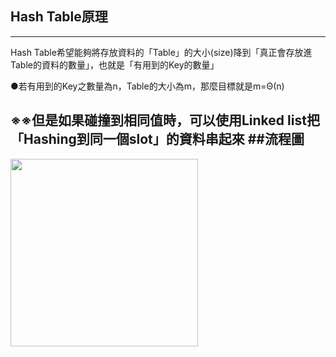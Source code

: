 ## Hash Table原理
----------------------------
Hash Table希望能夠將存放資料的「Table」的大小(size)降到「真正會存放進Table的資料的數量」，也就是「有用到的Key的數量」

●若有用到的Key之數量為n，Table的大小為m，那麼目標就是m=Θ(n)

※※但是如果碰撞到相同值時，可以使用Linked list把「Hashing到同一個slot」的資料串起來
##流程圖
-----------------------------
<img src="https://github.com/weberliao/Data-structure-and-Algorithm/blob/README.md/5.png" height='300' weight='150'>

